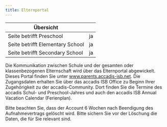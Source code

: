 ```yaml
---
title: Elternportal
---
```

| Übersicht | |
| --- | --- |
| Seite betrifft Preschool | ja |
| Seite betrifft Elementary School | ja |
| Seite betrifft Secondary School | ja |

Die Kommunikation zwischen Schule und der gesamten oder klassenbezogenen Elternschaft wird über das Elternportal abgewickelt. Dieses Portal finden Sie unter www.parents.accadis-isb.net. Die Zugangsdaten erhalten Sie über das accadis ISB Office zu Beginn Ihrer Zugehörigkeit zu der accadis-Community. Dort finden Sie die Termine des accadis Schul- und Preschool-Jahres und auch den accadis ISB Annual Vacation Calendar (Ferienplan).

Bitte beachten Sie, dass der Account 6 Wochen nach Beendigung des Aufnahmevertrags gelöscht wird. Bitte sichern Sie vor der Löschung die Daten, die für Sie relevant sind.
